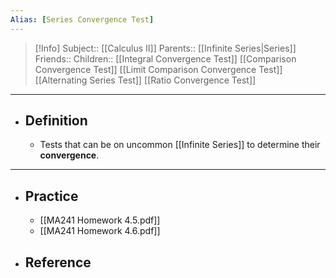 ```yaml
---
Alias: [Series Convergence Test]
---
```

> [!Info]
> Subject:: [[Calculus II]]
> Parents:: [[Infinite Series|Series]]
> Friends:: 
> Children:: [[Integral Convergence Test]] [[Comparison Convergence Test]] [[Limit Comparison Convergence Test]] [[Alternating Series Test]] [[Ratio Convergence Test]]
---
- ## Definition
	- Tests that can be on uncommon [[Infinite Series]] to determine their **convergence**.
---
- ## Practice
	- [[MA241 Homework 4.5.pdf]]
	- [[MA241 Homework 4.6.pdf]]
- ## Reference